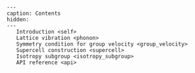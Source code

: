```{toctree}
---
caption: Contents
hidden:
---
   Introduction <self>
   Lattice vibration <phonon>
   Symmetry condition for group velocity <group_velocity>
   Supercell construction <supercell>
   Isotropy subgroup <isotropy_subgroup>
   API reference <api>
```


```{include} ../README.md
```

